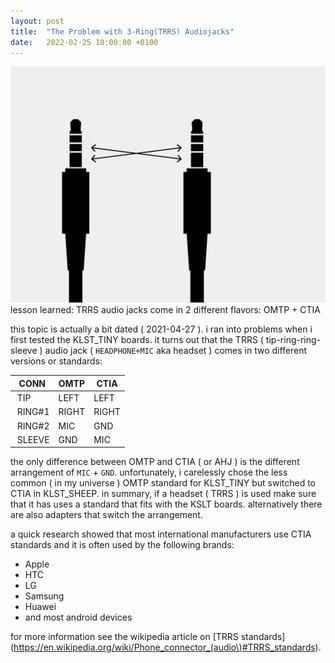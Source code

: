 ```yaml
---
layout: post
title:  "The Problem with 3-Ring(TRRS) Audiojacks"
date:   2022-02-25 10:00:00 +0100
---
```


![2022-02-25-The_Problem_with_3-Ring(TRRS)_Audiojacks](/assets/2022-02-25-The_Problem_with_3-Ring(TRRS)_Audiojacks.png)   
lesson learned: TRRS audio jacks come in 2 different flavors: OMTP + CTIA   

this topic is actually a bit dated ( 2021-04-27 ). i ran into problems when i first tested the KLST_TINY boards. it turns out that the TRRS ( tip-ring-ring-sleeve ) audio jack ( `HEADPHONE+MIC` aka headset ) comes in two different versions or standards:

| CONN   | OMTP   | CTIA   |
|--------|--------|--------|
| TIP    | LEFT   | LEFT   |
| RING#1 | RIGHT  | RIGHT  |
| RING#2 | MIC    | GND    |
| SLEEVE | GND    | MIC    |

the only difference between OMTP and CTIA ( or AHJ ) is the different arrangement of `MIC` + `GND`. unfortunately, i carelessly chose the less common ( in my universe )  OMTP standard for KLST_TINY but switched to CTIA in KLST_SHEEP. in summary, if a headset ( TRRS ) is used make sure that it has uses a standard that fits with the KSLT boards. alternatively there are also adapters that switch the arrangement.

a quick research showed that most international manufacturers use CTIA standards and it is often used by the following brands:

- Apple
- HTC
- LG
- Samsung
- Huawei
- and most android devices

for more information see the wikipedia article on [TRRS standards](https://en.wikipedia.org/wiki/Phone_connector_(audio\)#TRRS_standards).
